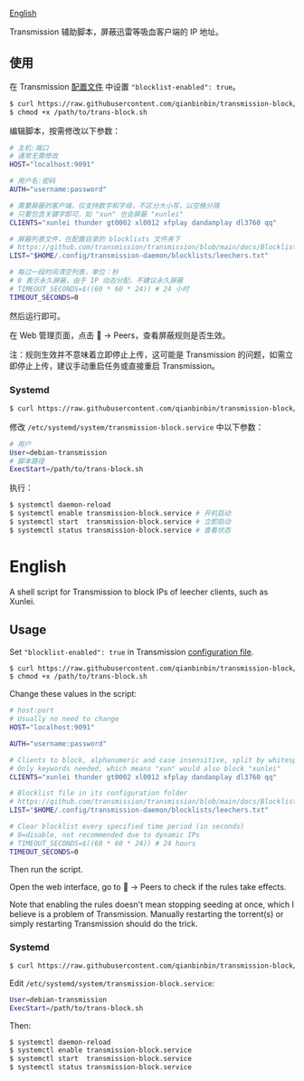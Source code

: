 [English](#English)

Transmission 辅助脚本，屏蔽迅雷等吸血客户端的 IP 地址。

## 使用

在 Transmission [配置文件](https://github.com/transmission/transmission/blob/main/docs/Editing-Configuration-Files.md) 中设置 `"blocklist-enabled": true`。

```sh
$ curl https://raw.githubusercontent.com/qianbinbin/transmission-block/master/trans-block.sh -o /path/to/trans-block.sh
$ chmod +x /path/to/trans-block.sh
```

编辑脚本，按需修改以下参数：

```sh
# 主机:端口
# 通常无需修改
HOST="localhost:9091"

# 用户名:密码
AUTH="username:password"

# 需要屏蔽的客户端，仅支持数字和字母，不区分大小写，以空格分隔
# 只要包含关键字即可，如 "xun" 也会屏蔽 "xunlei"
CLIENTS="xunlei thunder gt0002 xl0012 xfplay dandanplay dl3760 qq"

# 屏蔽列表文件，在配置目录的 blocklists 文件夹下
# https://github.com/transmission/transmission/blob/main/docs/Blocklists.md
LIST="$HOME/.config/transmission-daemon/blocklists/leechers.txt"

# 每过一段时间清空列表，单位：秒
# 0 表示永久屏蔽，由于 IP 动态分配，不建议永久屏蔽
# TIMEOUT_SECONDS=$((60 * 60 * 24)) # 24 小时
TIMEOUT_SECONDS=0
```

然后运行即可。

在 Web 管理页面，点击 🔧 -> Peers，查看屏蔽规则是否生效。

注：规则生效并不意味着立即停止上传，这可能是 Transmission 的问题，如需立即停止上传，建议手动重启任务或直接重启 Transmission。

### Systemd

```sh
$ curl https://raw.githubusercontent.com/qianbinbin/transmission-block/master/transmission-block.service -o /etc/systemd/system/transmission-block.service
```

修改 `/etc/systemd/system/transmission-block.service` 中以下参数：

```sh
# 用户
User=debian-transmission
# 脚本路径
ExecStart=/path/to/trans-block.sh
```

执行：

```sh
$ systemctl daemon-reload
$ systemctl enable transmission-block.service # 开机启动
$ systemctl start  transmission-block.service # 立即启动
$ systemctl status transmission-block.service # 查看状态
```

# English

A shell script for Transmission to block IPs of leecher clients, such as Xunlei.

## Usage

Set `"blocklist-enabled": true` in Transmission [configuration file](https://github.com/transmission/transmission/blob/main/docs/Editing-Configuration-Files.md).

```sh
$ curl https://raw.githubusercontent.com/qianbinbin/transmission-block/master/trans-block.sh -o /path/to/trans-block.sh
$ chmod +x /path/to/trans-block.sh
```

Change these values in the script:

```sh
# host:port
# Usually no need to change
HOST="localhost:9091"

AUTH="username:password"

# Clients to block, alphanumeric and case insensitive, split by whitespaces
# Only keywords needed, which means "xun" would also block "xunlei"
CLIENTS="xunlei thunder gt0002 xl0012 xfplay dandanplay dl3760 qq"

# Blocklist file in its configuration folder
# https://github.com/transmission/transmission/blob/main/docs/Blocklists.md
LIST="$HOME/.config/transmission-daemon/blocklists/leechers.txt"

# Clear blocklist every specified time period (in seconds)
# 0=disable, not recommended due to dynamic IPs
# TIMEOUT_SECONDS=$((60 * 60 * 24)) # 24 hours
TIMEOUT_SECONDS=0
```

Then run the script.

Open the web interface, go to 🔧 -> Peers to check if the rules take effects.

Note that enabling the rules doesn't mean stopping seeding at once, which I believe is a problem of Transmission. Manually restarting the torrent(s) or simply restarting Transmission should do the trick.

### Systemd

```sh
$ curl https://raw.githubusercontent.com/qianbinbin/transmission-block/master/transmission-block.service -o /etc/systemd/system/transmission-block.service
```

Edit `/etc/systemd/system/transmission-block.service`:

```sh
User=debian-transmission
ExecStart=/path/to/trans-block.sh
```

Then:

```sh
$ systemctl daemon-reload
$ systemctl enable transmission-block.service
$ systemctl start  transmission-block.service
$ systemctl status transmission-block.service
```

